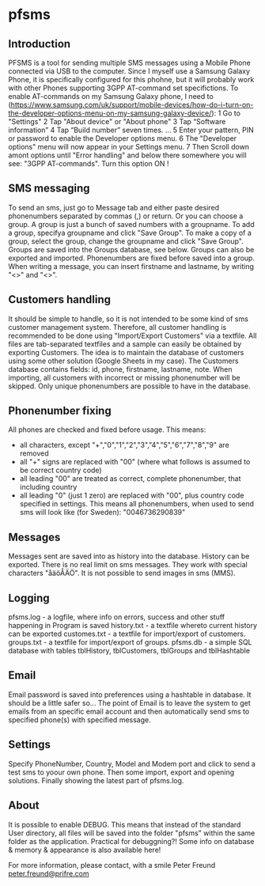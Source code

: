 
# pfsms

## Introduction
PFSMS is a tool for sending multiple SMS messages using a Mobile Phone connected via USB to the computer.
Since I myself use a Samsung Galaxy Phone, it is specifically configured for this phohne, but it will probably
work with other Phones supporting 3GPP AT-command set specifictions.
To enable AT-commands on my Samsung Galaxy phone, I need to 
(https://www.samsung.com/uk/support/mobile-devices/how-do-i-turn-on-the-developer-options-menu-on-my-samsung-galaxy-device/):
1 Go to "Settings"
2 Tap "About device" or "About phone"
3 Tap “Software information”
4 Tap “Build number” seven times. ...
5 Enter your pattern, PIN or password to enable the Developer options menu.
6 The "Developer options" menu will now appear in your Settings menu.
7 Then Scroll down amont options until "Error handling" and below there somewhere you will see:
"3GPP AT-commands". Turn this option ON !

## SMS messaging
To send an sms, just go to Message tab and either paste desired phonenumbers separated by commas (,) or return.
Or you can choose a group. A group is just a bunch of saved numbers with a groupname.
To add a group, specifya groupname and click "Save Group".
To make a copy of a group, select the group, change the groupname and click "Save Group".
Groups are saved into the Groups database, see below. Groups can also be exported and imported.
Phonenumbers are fixed before saved into a group.
When writing a message, you can insert firstname and lastname, by writing "<<fname>>" and "<<lname>>".

## Customers handling
It should be simple to handle, so it is not intended to be some kind of sms customer management system.
Therefore, all customer handling is recommended to be done using "Import/Export Customers" via a textfile.
All files are tab-separated textfiles and a sample can easily be obtained by exporting Customers.
The idea is to maintain the database of customers using some other solution (Google Sheets in my case).
The Customers database contains fields: id, phone, firstname, lastname, note.
When importing, all customers with incorrect or missing phonenumber will be skipped.
Only unique phonenumbers are possible to have in the database.

## Phonenumber fixing
All phones are checked and fixed before usage. This means:
- all characters, except "+","0","1","2","3","4","5","6","7","8","9" are removed
- all "+" signs are replaced with "00" (where what follows is assumed to be correct country code)
- all leading "00" are treated as correct, complete phonenumber, that including country
- all leading "0" (just 1 zero) are replaced with "00", plus country code specified in settings.
This means all phonenumbers, when used to send sms will look like (for Sweden): "0046736290839"

## Messages
Messages sent are saved into as history into the database. History can be exported.
There is no real limit on sms messages. They work with special characters "åäöÅÄÖ".
It is not possible to send images in sms (MMS).

## Logging
pfsms.log - a logfile, where info on errors, success and other stuff happening in Program is saved
history.txt - a textfile whereto current history can be exported
customes.txt - a textfile for import/export of customers.
groups.txt - a textfile for import/export of groups.
pfsms.db - a simple SQL database with tables tblHistory, tblCustomers, tblGroups and tblHashtable

## Email
Email password is saved into preferences using a hashtable in database. It should be a little safer so...
The point of Email is to leave the system to get emails from an specific email account and then 
automatically send sms to specified phone(s) with specified message.

## Settings
Specify PhoneNumber, Country, Model and Modem port and click to send a test sms to yoour own phone.
Then some import, export and opening solutions. Finally showing the latest part of pfsms.log.

## About
It is possible to enable DEBUG. This means that instead of the standard User directory, all files will be
saved into the folder "pfsms" within the same folder as the application. Practical for debuggning?!
Some info on database & memory & appearance is also available here!

For more information, please contact, with a smile
Peter Freund
peter.freund@prifre.com

